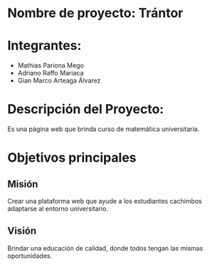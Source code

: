 # Nombre de proyecto: Trántor


# Integrantes:
- Mathias Pariona Mego
- Adriano Raffo Mariaca
- Gian Marco Arteaga Álvarez

# Descripción del Proyecto:
Es una página web que brinda curso de matemática universitaria.

# Objetivos principales  

## Misión

Crear una plataforma web que ayude a los estudiantes cachimbos adaptarse al entorno universitario.

## Visión

Brindar una educación de calidad, donde todos tengan las mismas oportunidades.


